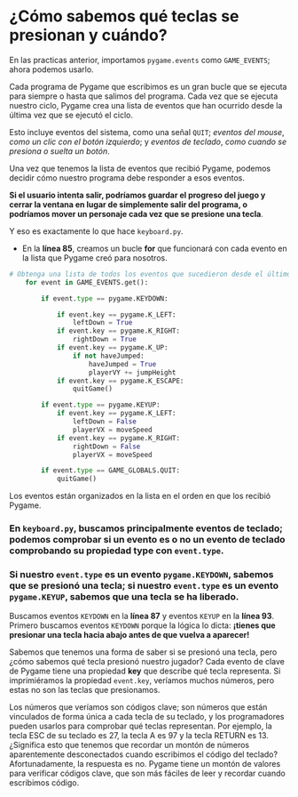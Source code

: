 # ¿Cómo sabemos qué teclas se presionan y cuándo? 

En las practicas anterior, importamos `pygame.events` como `GAME_EVENTS`; ahora podemos usarlo. 

Cada programa de Pygame que escribimos es un gran bucle que se ejecuta para siempre o hasta que salimos del programa. Cada vez que se ejecuta nuestro ciclo, Pygame crea una lista de eventos que han ocurrido desde la última vez que se ejecutó el ciclo.

Esto incluye eventos del sistema, como una señal `QUIT`; *eventos del mouse*, *como un clic con el botón izquierdo*; y *eventos de teclado*, *como cuando se presiona o suelta un botón*. 

Una vez que tenemos la lista de eventos que recibió Pygame, podemos decidir cómo nuestro programa debe responder a esos eventos. 

**Si el usuario intenta salir, podríamos guardar el progreso del juego y cerrar la ventana en lugar de simplemente salir del programa, o podríamos mover un personaje cada vez que se presione una tecla**. 

Y eso es exactamente lo que hace `keyboard.py`.

- En la **línea 85**, creamos un bucle **for** que funcionará con cada evento en la lista que Pygame creó para nosotros. 
```python
# Obtenga una lista de todos los eventos que sucedieron desde el último rediseño
    for event in GAME_EVENTS.get():

        if event.type == pygame.KEYDOWN:

            if event.key == pygame.K_LEFT:
                leftDown = True
            if event.key == pygame.K_RIGHT:
                rightDown = True
            if event.key == pygame.K_UP:
                if not haveJumped:
                    haveJumped = True
                    playerVY += jumpHeight
            if event.key == pygame.K_ESCAPE:
                quitGame()

        if event.type == pygame.KEYUP:
            if event.key == pygame.K_LEFT:
                leftDown = False
                playerVX = moveSpeed
            if event.key == pygame.K_RIGHT:
                rightDown = False
                playerVX = moveSpeed

        if event.type == GAME_GLOBALS.QUIT:
            quitGame()
```
Los eventos están organizados en la lista en el orden en que los recibió Pygame. 

### En `keyboard.py`, buscamos principalmente eventos de teclado; podemos comprobar si un evento es o no un evento de teclado comprobando su propiedad **type** con `event.type`. 

### Si nuestro `event.type` es un evento `pygame.KEYDOWN`, sabemos que se presionó una tecla; si nuestro `event.type` es un evento `pygame.KEYUP`, sabemos que una tecla se ha liberado. 

Buscamos eventos `KEYDOWN` en la **línea 87** y eventos `KEYUP` en la **línea 93**. Primero buscamos eventos `KEYDOWN` porque la lógica lo dicta: **¡tienes que presionar una tecla hacia abajo antes de que vuelva a aparecer!**

Sabemos que tenemos una forma de saber si se presionó una tecla, pero ¿cómo sabemos qué tecla presionó nuestro jugador? Cada evento de clave de Pygame tiene una propiedad **key** que describe qué tecla representa. Si imprimiéramos la propiedad `event.key`, veríamos muchos números, pero estas no son las teclas que presionamos.

Los números que veríamos son códigos clave; son números que están vinculados de forma única a cada tecla de su teclado, y los programadores pueden usarlos para comprobar qué teclas representan. Por ejemplo, la tecla ESC de su teclado es 27, la tecla A es 97 y la tecla RETURN es 13. ¿Significa esto que tenemos que recordar un montón de números aparentemente desconectados cuando escribimos el código del teclado? Afortunadamente, la respuesta es no. Pygame tiene un montón de valores para verificar códigos clave, que son más fáciles de leer y recordar cuando escribimos código.






<!--stackedit_data:
eyJoaXN0b3J5IjpbMTAyODI2NjA5OSwxNjY1MzMxNTEzLDQ1OD
c3ODYwNSw5MTE0ODEwNzIsMjAzNTYzMTgzNywtMTYwMTI3Mjc3
NF19
-->